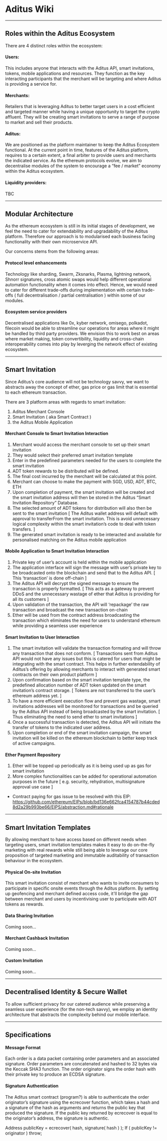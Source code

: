 # Aditus Wiki

---

## Roles within the Aditus Ecosystem
There are 4 distinct roles within the ecosystem:

#### Users:
This includes anyone that interacts with the Aditus API, smart invitations, tokens, mobile applications and resources. They function as the key interacting participants that the merchant will be targeting and where Aditus is providing a service for.

#### Merchants:
Retailers that is leveraging Aditus to better target users in a cost efficient and targeted manner while having a unique opportunity to target the crypto affluent. They will be creating smart invitations to serve a range of purpose to market and sell their products.

#### Aditus:
We are positioned as the platform maintainer to keep the Aditus Ecosystem functional. At the current point in time, features of the Aditus platform, requires to a certain extent, a final arbiter to provide users and merchants the indicated service. As the ethereum protocols evolve, we aim to decentralise modules of the system to encourage a “fee / market” economy within the Aditus ecosystem.

#### Liquidity providers:
TBC

---

## Modular Architecture
As the ethereum ecosystem is still in its initial stages of development, we feel the need to cater for extendability and upgradability of the Aditus platform. Therefore our approach is to modularised each business facing functionality with their own microservice API.

Our concerns stems from the following areas:

#### Protocol level enhancements
Technology like sharding, Swarm, Zksnarks, Plasma, lightning network, Shnorr signatures, cross atomic swaps would help different operational automation functionality when it comes into effect. Hence, we would need to cater for different trade-offs during implementation with certain trade-offs ( full decentralisation / partial centralisation ) within some of our modules. 

#### Ecosystem service providers
Decentralised applications like 0x, kyber network, omisego, polkadot, filecoin would be able to streamline our operations for areas where it might be handled by third party providers. We envision this to work best on areas where market making, token convertibility, liquidity and cross-chain interoperability comes into play by leverging the network effect of existing ecosystem.

---

## Smart Invitation
Since Aditus’s core audience will not be technology savvy, we want to abstracts away the concept of ether, gas price or gas limit that is essential to each ethereum transaction. 

There are 3 platform areas with regards to smart invitation: 
1. Aditus Merchant Console
2. Smart Invitation ( aka Smart Contract )
3. the Aditus Mobile Application

#### Merchant Console to Smart Invitation Interaction
1. Merchant would access the merchant console to set up their smart invitation
2. They would select their preferred smart invitation template
3. Enter in the predefined parameters needed for the users to complete the smart invitation
4. ADT token rewards to be distributed will be defined.
5. The final cost incurred by the merchant will be calculated at this point.
6. Merchant can choose to make the payment with SGD, USD, ADT, BTC, ETH
7. Upon completion of payment, the smart invitation will be created and the smart invitation address will then be stored in the Aditus “Smart Invitation Repository” Database.
8. The selected amount of ADT tokens for distribution will also then be sent to the smart invitation [ The Aditus wallet address will default with approval to transferFrom the smart invitation. This is avoid unnecessary logical complexity within the smart invitation’s code to deal with token transfers. ]
9. The generated smart invitation is ready to be interacted and available for personalised matching on the Aditus mobile application

#### Mobile Application to Smart Invitation Interaction
1. Private key of user’s account is held within the mobile application
2. The application interface will sign the message with user’s private key to be broadcasted onto the blockchain and send that to the Aditus API. [ This ‘transaction’ is done off-chain ]
3. The Aditus API will decrypt the signed message to ensure the transaction is properly formatted. [ This acts as a gateway to prevent DDoS and the unnecessary wastage of ether that Aditus is providing for all its customers ]
4. Upon validation of the transaction, the API will ‘repackage’ the raw transaction and broadcast the new transaction on-chain
5. Ether will be used from the contract address broadcasting the transaction which eliminates the need for users to understand ethereum while providing a seamless user experience

#### Smart Invitation to User Interaction
1. The smart invitation will validate the transaction formating and will throw any transaction that does not conform. [ Transactions sent from Aditus API would not have any issues but this is catered for users that might be integrating with the smart contract. This helps in further extendability of Aditus’s offering by allowing merchants to interact with generated smart contracts on their own product platform ]
2. Upon confirmation based on the smart invitation template type, the predefined allocation number of ADT token updated on the smart invitation’s contract storage. [ Tokens are not transferred to the user’s ethereum address yet. ]
3. To have a more efficient execution flow and prevent gas wastage, smart invitations addresses will be monitored for transactions and be queried by the Aditus API instead of being broadcasted by the smart invitation. [ Thus eliminating the need to send ether to smart invitations ]
4. Once a successful transaction is detected, the Aditus API will initiate the transfer of tokens to the indicated user address.
5. Upon completion or end of the smart invitation campaign, the smart invitation will be killed on the ethereum blockchain to better keep track of active campaigns.

#### Ether Payment Repository
1. Ether will be topped up periodically as it is being used up as gas for smart invitation
2. More complex functionalities can be added for operational automation purposes in the future [ e.g. security, rehydration, multisignature approval use case ]
* Contract paying for gas issue to be resolved with this EIP:
https://github.com/ethereum/EIPs/blob/bd136e662fca4154787b44cded8d2a29b993be66/EIPS/abstraction.md#rationale

---

## Smart Invitation Templates
By allowing merchant to have access based on different needs when targeting users, smart invitation templates makes it easy to do on-the-fly marketing with real rewards while still being able to leverage our core proposition of targeted marketing and immutable auditability of transaction behaviour in the ecosystem.

#### Physical On-site Invitation 
This smart invitation consist of merchant who wants to invite consumers to participate in specific onsite events through the Aditus platform. By setting up geofencing and merchant defined access code, it'll bridge the gap between merchant and users by incentivising user to participate with ADT tokens as rewards.

#### Data Sharing Invitation
Coming soon...

#### Merchant Cashback Invitation
Coming soon...

#### Custom Invitation 
Coming soon...

---

## Decentralised Identity & Secure Wallet
To allow sufficient privacy for our catered audience while preserving a seamless user experience (for the non-tech savvy), we employ an identity architecture that abstracts the complexity behind our mobile interface.

---

## Specifications

#### Message Format
Each order is a data packet containing order parameters and an associated signature. Order parameters are concatenated and hashed to 32 bytes via the Keccak SHA3 function. The order originator signs the order hash with their private key to produce an ECDSA signature.


#### Signature Authentication
The Aditus smart contract (program?) is able to authenticate the order originator’s signature using the ecrecover function, which takes a hash and a signature of the hash as arguments and returns the public key that produced the signature. If the public key returned by ecrecover is equal to the originator’s address, the signature is authentic.

Address publicKey = ecrecover( hash, signature( hash ) );
If ( publicKey != originator ) throw;

